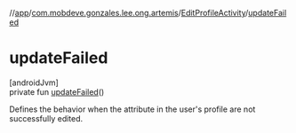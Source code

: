 //[app](../../../index.md)/[com.mobdeve.gonzales.lee.ong.artemis](../index.md)/[EditProfileActivity](index.md)/[updateFailed](update-failed.md)

# updateFailed

[androidJvm]\
private fun [updateFailed](update-failed.md)()

Defines the behavior when the attribute in the user's profile are not successfully edited.
